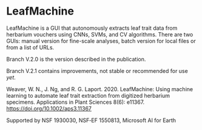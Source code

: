 # LeafMachine
LeafMachine is a GUI that autonomously extracts leaf trait data from herbarium vouchers using CNNs, SVMs, and CV algorithms. There are two GUIs: manual version for fine-scale analyses, batch version for local files or from a list of URLs. 

Branch V.2.0 is the version described in the publication. 

Branch V.2.1 contains improvements, not stable or recommended for use *yet*.

Weaver, W. N., J. Ng, and R. G. Laport. 2020. LeafMachine: Using machine learning to automate leaf trait extraction from digitized herbarium specimens. Applications in Plant Sciences 8(6): e11367. https://doi.org/10.1002/aps3.11367

Supported by NSF 1930030, NSF‐EF 1550813, Microsoft AI for Earth
